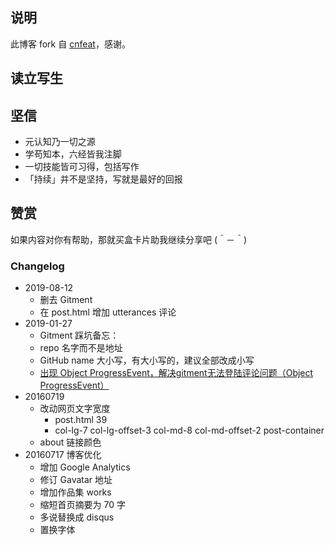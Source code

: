 ## 说明

此博客 fork 自 [cnfeat](http://cnfeat.com/)，感谢。

## 读立写生



## 坚信


- 元认知乃一切之源
- 学苟知本，六经皆我注脚 
- 一切技能皆可习得，包括写作
- 「持续」并不是坚持，写就是最好的回报


## 赞赏


如果内容对你有帮助，那就买盒卡片助我继续分享吧 (＾－＾)



### Changelog


- 2019-08-12
	+ 删去 Gitment
	+ 在 post.html 增加 utterances 评论
- 2019-01-27
	+ Gitment 踩坑备忘：
	+ repo 名字而不是地址
	+ GitHub name 大小写，有大小写的，建议全部改成小写
	+ [出现 Object ProgressEvent，解决gitment无法登陆评论问题（Object ProgressEvent）](https://blog.csdn.net/wardseptember/article/details/82828391)
- 20160719 
	+ 改动网页文字宽度
		+ post.html 39
		+ col-lg-7 col-lg-offset-3 col-md-8 col-md-offset-2 post-container
	+ about 链接颜色
- 20160717 博客优化
	- 增加 Google Analytics
	* 修订 Gavatar 地址
	* 增加作品集 works
	* 缩短首页摘要为 70 字
	* 多说替换成 disqus
	* 置换字体



